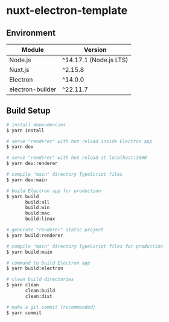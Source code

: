 # nuxt-electron-template

## Environment

| Module           | Version                |
| ---------------- | ---------------------- |
| Node.js          | ^14.17.1 (Node.js LTS) |
| Nuxt.js          | ^2.15.8                |
| Electron         | ^14.0.0                |
| electron-builder | ^22.11.7               |

## Build Setup

```bash
# install dependencies
$ yarn install

# serve "renderer" with hot reload inside Electron app
$ yarn dev

# serve "renderer" with hot reload at localhost:3000
$ yarn dev:renderer

# compile "main" directory TypeScript files
$ yarn dev:main

# build Electron app for production
$ yarn build
       build:all
       build:win
       build:mac
       build:linux

# generate "renderer" static project
$ yarn build:renderer

# compile "main" directory TypeScript files for production
$ yarn build:main

# command to build Electron app
$ yarn build:electron

# clean build directories
$ yarn clean
       clean:build
       clean:dist

# make a git commit (recommended)
$ yarn commit
```
